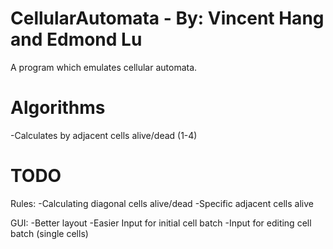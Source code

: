 # CellularAutomata - By: Vincent Hang and Edmond Lu

A program which emulates cellular automata.

# Algorithms

-Calculates by adjacent cells alive/dead (1-4)

# TODO

Rules:
-Calculating diagonal cells alive/dead
-Specific adjacent cells alive 

GUI:
-Better layout
-Easier Input for initial cell batch
-Input for editing cell batch (single cells)
